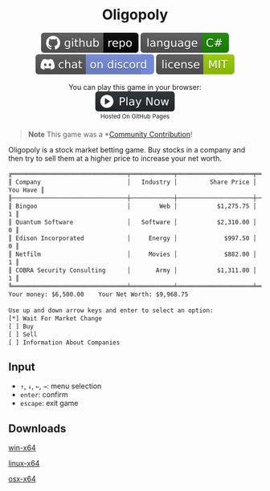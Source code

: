 ﻿<h1 align="center">
	Oligopoly
</h1>

<p align="center">
	<a href="https://github.com/dotnet/dotnet-console-games"><img src="../../.github/resources/github-repo-black.svg" alt="GitHub repo"></a>
	<a href="https://docs.microsoft.com/en-us/dotnet/csharp/"><img src="../../.github/resources/language-csharp.svg" alt="Language C#"></a>
	<a href="https://discord.gg/4XbQbwF"><img src="../../.github/resources/discord-badge.svg" title="Go To Discord Server" alt="Discord"></a>
	<a href="../../LICENSE"><img src="../../.github/resources/license-MIT-green.svg" alt="License"></a>
</p>

<p align="center">
	You can play this game in your browser:
	<br />
	<a href="https://dotnet.github.io/dotnet-console-games/Oligopoly" alt="Play Now">
		<sub><img height="40"src="../../.github/resources/play-badge.svg" alt="Play Now"></sub>
	</a>
	<br />
	<sup>Hosted On GitHub Pages</sup>
</p>

> **Note** This game was a *[Community Contribution](https://github.com/dotnet/dotnet-console-games/pull/72)!

Oligopoly is a stock market betting game. Buy stocks in a company and then try to sell them at a higher price to increase your net worth.

```
╔════════════════════════════════╤════════════╤═════════════════════╤═══════════════════╗
║ Company                        │   Industry │         Share Price │          You Have ║
╟────────────────────────────────┼────────────┼─────────────────────┼───────────────────╢
║ Bingoo                         │        Web │           $1,275.75 │                 1 ║
║ Quantum Software               │   Software │           $2,310.00 │                 0 ║
║ Edison Incorporated            │     Energy │             $997.50 │                 0 ║
║ Netfilm                        │     Movies │             $882.00 │                 1 ║
║ COBRA Security Consulting      │       Army │           $1,311.00 │                 1 ║
╚════════════════════════════════╧════════════╧═════════════════════╧═══════════════════╝
Your money: $6,500.00    Your Net Worth: $9,968.75

Use up and down arrow keys and enter to select an option:
[*] Wait For Market Change
[ ] Buy
[ ] Sell
[ ] Information About Companies
```

## Input

- `↑`, `↓`, `←`, `→`: menu selection
- `enter`: confirm
- `escape`: exit game

## Downloads

[win-x64](https://github.com/dotnet/dotnet-console-games/raw/binaries/win-x64/Oligopoly.exe)

[linux-x64](https://github.com/dotnet/dotnet-console-games/raw/binaries/linux-x64/Oligopoly)

[osx-x64](https://github.com/dotnet/dotnet-console-games/raw/binaries/osx-x64/Oligopoly)
